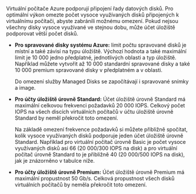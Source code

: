 Virtuální počítače Azure podporují připojení řady datových disků. Pro optimální výkon omezte počet vysoce využívaných disků připojených k virtuálnímu počítači, abyste zabránili možnému omezení. Pokud nejsou všechny disky vysoce využívané ve stejnou dobu, může účet úložiště podporovat větší počet disků.

* **Pro spravované disky systému Azure:** limit počtu spravované disků je místní a také závisí na typu úložiště. Výchozí hodnota a také maximální limit je 10 000 jedno předplatné, jednotlivých oblasti a typ úložiště. Například můžete vytvořit až 10 000 standardní spravované disky a také 10 000 premium spravované disky v předplatném a v oblasti. 

    Do omezení služby Managed Disks se započítávají i spravované snímky a image.

* **Pro účty úložiště úrovně Standard:** Účet úložiště úrovně Standard má maximální celkovou frekvenci požadavků 20 000 IOPS. Celkový počet IOPS na všech discích virtuálních počítačů v účtu úložiště úrovně Standard by neměl překročit toto omezení.
  
    Na základě omezení frekvence požadavků si můžete přibližně spočítat, kolik vysoce využívaných disků podporuje jeden účet úložiště úrovně Standard. Například pro virtuální počítač úrovně Basic je počet vysoce využívaných disků asi 66 (20 000/300 IOPS na disk) a pro virtuální počítač úrovně Standard to je přibližně 40 (20 000/500 IOPS na disk), jak je znázorněno v tabulce níže. 
* **Pro účty úložiště úrovně Premium:** Účet úložiště úrovně Premium má maximální propustnost 50 Gb/s. Celková propustnost všech disků virtuálních počítačů by neměla překročit toto omezení.

